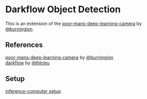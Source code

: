 # Darkflow Object Detection

This is an extension of the [poor-mans-deep-learning-camera](https://github.com/burningion/poor-mans-deep-learning-camera.git) by [@burningion](https://github.com/burningion).

## References

[poor-mans-deep-learning-camera](https://github.com/burningion/poor-mans-deep-learning-camera.git) by [@burningion](https://github.com/burningion)  
[darkflow](https://github.com/thtrieu/darkflow.git) by [@thtrieu](https://github.com/thtrieu)  

## Setup

[inference-computer setup](src/inference-computer/README.md)